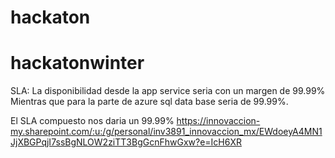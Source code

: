 # hackaton
# hackatonwinter

SLA: La disponibilidad desde la app service seria con un margen de 99.99%
Mientras que para la parte de azure sql data base seria de 99.99%.

El SLA compuesto nos daria un 99.99% 
https://innovaccion-my.sharepoint.com/:u:/g/personal/inv3891_innovaccion_mx/EWdoeyA4MN1JjXBGPqjI7ssBgNLOW2ziTT3BgGcnFhwGxw?e=IcH6XR
